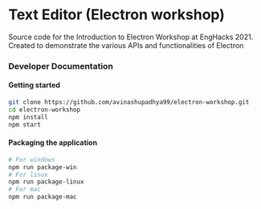 # Text Editor (Electron workshop)
Source code for the Introduction to Electron Workshop at EngHacks 2021. Created to demonstrate the various APIs and functionalities of Electron

### Developer Documentation

#### Getting started

```bash
git clone https://github.com/avinashupadhya99/electron-workshop.git
cd electron-workshop
npm install
npm start
```

#### Packaging the application

```bash
# For windows
npm run package-win
# For linux
npm run package-linux
# For mac
npm run package-mac
```

